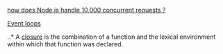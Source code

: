 
[how does Node.js handle 10,000 concurrent requests ?](https://stackoverflow.com/questions/34855352/how-in-general-does-node-js-handle-10-000-concurrent-requests?utm_medium=organic&utm_source=google_rich_qa&utm_campaign=google_rich_qa)   

[Event loops](https://developer.mozilla.org/en-US/docs/Web/JavaScript/EventLoop)

..* A [closure](https://developer.mozilla.org/en-US/docs/Web/JavaScript/Closures) is the combination of a function and the lexical environment within which that function was declared.  



